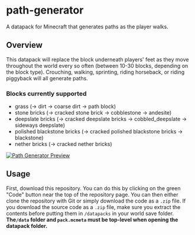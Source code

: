 # path-generator

A datapack for Minecraft that generates paths as the player walks.

## Overview

This datapack will replace the block underneath players' feet as they move throughout the world every so often (between 10-30 blocks, depending on the block type). Crouching, walking, sprinting, riding horseback, or riding piggyback will all generate paths.

### Blocks currently supported

- grass (→ dirt → coarse dirt → path block)
- stone bricks (→ cracked stone brick → cobblestone → andesite)
- deepslate bricks (→ cracked deepslate bricks → cobbled_deepslate → sideways deepslate)
- polished blackstone bricks (→ cracked polished blackstone bricks → blackstone)
- nether bricks (→ cracked nether bricks)

[![Path Generator Preview](https://user-images.githubusercontent.com/38593903/156432830-b39c71d7-f551-4a7c-a93d-43b4991e9e09.png)](https://www.youtube.com/watch?v=tOq09WBBMzA "Path Generator")


## Usage

First, download this repository. You can do this by clicking on the green "Code" button near the top of the repository page.
You can then either clone the repository with Git or simply download the code as a `.zip` file.
If you download the source code as a `.zip` file, make sure you extract the contents before putting them in `/datapacks` in your world save folder.
**The`/data` folder and `pack.mcmeta` must be top-level when opening the datapack folder.**
